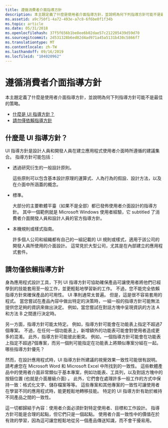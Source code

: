 ```yaml
---
title: 遵循消費者介面指導方針
description: 本主題定義了什麼是使用者介面指導方針，並說明為何下列指導方針可能不是最佳的策略。
ms.assetid: a9c750f1-4a72-493e-a7c8-6f6be0f1f34b
ms.topic: article
ms.date: 05/31/2018
ms.openlocfilehash: 37f5f656b1be8ee6b02dae57c212205439d59d70
ms.sourcegitcommit: 2d531328b6ed82d4ad971a45a5131b430c5866f7
ms.translationtype: MT
ms.contentlocale: zh-TW
ms.lasthandoff: 09/16/2019
ms.locfileid: "104020962"
---
```

# <a name="following-user-interface-guidelines"></a>遵循消費者介面指導方針

本主題定義了什麼是使用者介面指導方針，並說明為何下列指導方針可能不是最佳的策略。

-   [什麼是 UI 指導方針？](#what-are-ui-guidelines)
-   [請勿僅依賴指導方針](#do-not-rely-on-guidelines-exclusively)

## <a name="what-are-ui-guidelines"></a>什麼是 UI 指導方針？

UI 指導方針是設計人員和開發人員在建立應用程式使用者介面時所遵循的建議集合。 指導方針可能包括：

-   透過研究衍生的一般設計原則。

    這些原則可以包含基本設計原理的運算式、人為行為的假設、設計方法，以及在介面中所涵蓋的概念。

-   標準。

    大部分的主要軟體平臺（如果不是全部）都已發佈使用者介面設計的指導方針。 其中一個範例就是 Microsoft Windows 使用者經驗，它 subtitled 了消費者介面開發人員和設計人員的官方指導方針。

-   本機規則或樣式指南。

    許多個人公司和組織都有自己的一組記載的 UI 規則或樣式，適用于該公司的開發人員所使用的介面設計。 這常見於大型公司，尤其是在內部建立的應用程式套件。

## <a name="do-not-rely-on-guidelines-exclusively"></a>請勿僅依賴指導方針

身為應用程式設計工具，下列 UI 指導方針可協助確保產品可讓使用者將他們已經學到的技能套用至一般工作，並更輕鬆地學習新的工作。 不過，您不能完全依賴指導方針來確保產品的可用性。 UI 準則通常太普遍。 但是，這是很不容易套用的程式。 當您嘗試在產品內容中做出特定的決策時，一組一般的指導方針可能無法提供您足夠的資訊來做出決定。 例如，當您嘗試在對話方塊中呈現資訊的方法 A 和方法 B 之間進行決定時。

另一方面，指導方針可能太特定。 例如，指導方針可能會在功能表上指定不超過7個專案。 不過，在任何一個功能表上，新增額外的功能表可能會對使用者造成更多的混淆。 此外，指導方針可能彼此衝突。 例如，一個指導方針可能會在功能表上指定不超過7個專案，而另一個則可能指定在功能表上將類似專案分組在一起。 哪些指導方針優先？

然而，在設計應用程式時，UI 指導方針所建議的視覺效果一致性可能很有説明。 請考慮您在 Microsoft Word 和 Microsoft Excel 中所找到的一致性。 這些軟體產品中的使用者介面非常類似于基本專案，例如功能表、工具列，以及對話方塊中的按鈕位置 (也就是介面層級介面) 。 此外，它們會在處理許多一般工作的方式中保持一致：格式化文字、儲存檔案等等。 這些專案和其他專案的一致性可讓使用者在學習不同的應用程式時，能更輕鬆地轉移技能。 特定的 UI 指導方針有助於維持不同產品之間的一致性。

這一切都歸結于內容：使用者介面必須針對特定使用者、目標和工作設計。 指導方針可能是合理的起點，但它們只是一個起點。 使用者介面一致性中的價值在於有效的學習，因為這可讓您輕鬆地從另一個產品傳送知識，而不會干擾易用。

 

 




